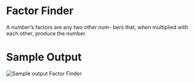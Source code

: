 Factor Finder
========================================================
A number’s factors are any two other num- bers that, when multiplied with each other, produce the number.

Sample Output
========================================================

![Sample output Factor Finder](https://github.com/nihathalici/The-Big-Book-of-Small-Python-Projects/blob/main/C24-Project-24-Factor-Finder/factorfinder_sample_output.PNG)

